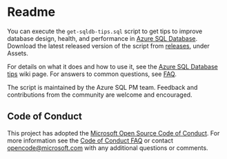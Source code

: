 # Readme

You can execute the `get-sqldb-tips.sql` script to get tips to improve database design, health, and performance in [Azure SQL Database](https://azure.microsoft.com/services/sql-database/). Download the latest released version of the script from [releases](../../releases), under Assets.

For details on what it does and how to use it, see the [Azure SQL Database tips](../../wiki/Azure-SQL-Database-tips) wiki page. For answers to common questions, see [FAQ](../../wiki/FAQ).

The script is maintained by the Azure SQL PM team. Feedback and contributions from the community are welcome and encouraged.

## Code of Conduct
This project has adopted the [Microsoft Open Source Code of Conduct](https://opensource.microsoft.com/codeofconduct/). For more information see the [Code of Conduct FAQ](https://opensource.microsoft.com/codeofconduct/faq/) or contact [opencode@microsoft.com](mailto:opencode@microsoft.com) with any additional questions or comments.
